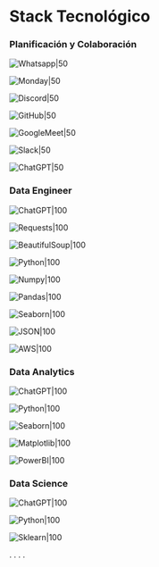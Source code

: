 
# Stack Tecnológico

### Planificación y Colaboración
![Whatsapp|50](https://github.com/andesp19/Proyecto-Final-Data-Science/blob/873cde35581fd6770d1d5c1265cc28d7c7f40ded/img/WhatsApp-logo.png)

![Monday|50](https://github.com/andesp19/Proyecto-Final-Data-Science/blob/873cde35581fd6770d1d5c1265cc28d7c7f40ded/img/Wrike-logo.png)

![Discord|50](https://github.com/andesp19/Proyecto-Final-Data-Science/blob/873cde35581fd6770d1d5c1265cc28d7c7f40ded/img/discord-logo.png)

![GitHub|50](https://github.com/andesp19/Proyecto-Final-Data-Science/blob/62f2e0fd802fdecc8d950de038c2035c33c3ddda/img/GitHub-logo.png)

![GoogleMeet|50](https://github.com/andesp19/Proyecto-Final-Data-Science/blob/62f2e0fd802fdecc8d950de038c2035c33c3ddda/img/google-meet-logo.png)

![Slack|50](https://github.com/andesp19/Proyecto-Final-Data-Science/blob/62f2e0fd802fdecc8d950de038c2035c33c3ddda/img/slack-logo.png)

![ChatGPT|50](https://github.com/andesp19/Proyecto-Final-Data-Science/blob/62f2e0fd802fdecc8d950de038c2035c33c3ddda/img/chatgpt-logo.png)

### Data Engineer
![ChatGPT|100](https://github.com/andesp19/Proyecto-Final-Data-Science/blob/62f2e0fd802fdecc8d950de038c2035c33c3ddda/img/chatgpt-logo.png)

![Requests|100](https://github.com/andesp19/Proyecto-Final-Data-Science/blob/62f2e0fd802fdecc8d950de038c2035c33c3ddda/img/Requests-logo.png)

![BeautifulSoup|100](https://github.com/andesp19/Proyecto-Final-Data-Science/blob/1e87c37820c2ee95bca55a8d7082dee7f8d89cd7/img/BeautifulSoup-logo.png)

![Python|100](https://github.com/andesp19/Proyecto-Final-Data-Science/blob/62f2e0fd802fdecc8d950de038c2035c33c3ddda/img/Python-logo.png)

![Numpy|100](https://github.com/andesp19/Proyecto-Final-Data-Science/blob/62f2e0fd802fdecc8d950de038c2035c33c3ddda/img/GitHub-logo.png)

![Pandas|100](https://github.com/andesp19/Proyecto-Final-Data-Science/blob/62f2e0fd802fdecc8d950de038c2035c33c3ddda/img/numpy-logo.png)

![Seaborn|100](https://github.com/andesp19/Proyecto-Final-Data-Science/blob/1e87c37820c2ee95bca55a8d7082dee7f8d89cd7/img/seaborn-logo.png)

![JSON|100](https://github.com/andesp19/Proyecto-Final-Data-Science/blob/1e87c37820c2ee95bca55a8d7082dee7f8d89cd7/img/json-logo.png)

![AWS|100](https://github.com/andesp19/Proyecto-Final-Data-Science/blob/1e87c37820c2ee95bca55a8d7082dee7f8d89cd7/img/AWS-logo.png)

### Data Analytics
![ChatGPT|100](https://github.com/andesp19/Proyecto-Final-Data-Science/blob/62f2e0fd802fdecc8d950de038c2035c33c3ddda/img/chatgpt-logo.png)

![Python|100](https://github.com/andesp19/Proyecto-Final-Data-Science/blob/62f2e0fd802fdecc8d950de038c2035c33c3ddda/img/Python-logo.png)

![Seaborn|100](https://github.com/andesp19/Proyecto-Final-Data-Science/blob/1e87c37820c2ee95bca55a8d7082dee7f8d89cd7/img/seaborn-logo.png)

![Matplotlib|100](https://github.com/andesp19/Proyecto-Final-Data-Science/blob/1e87c37820c2ee95bca55a8d7082dee7f8d89cd7/img/matplotlib-logo.png)

![PowerBI|100](https://github.com/andesp19/Proyecto-Final-Data-Science/blob/1e87c37820c2ee95bca55a8d7082dee7f8d89cd7/img/seaborn-logo.png)

### Data Science
![ChatGPT|100](https://github.com/andesp19/Proyecto-Final-Data-Science/blob/62f2e0fd802fdecc8d950de038c2035c33c3ddda/img/chatgpt-logo.png)

![Python|100](https://github.com/andesp19/Proyecto-Final-Data-Science/blob/62f2e0fd802fdecc8d950de038c2035c33c3ddda/img/Python-logo.png)

![Sklearn|100](https://github.com/andesp19/Proyecto-Final-Data-Science/blob/1e87c37820c2ee95bca55a8d7082dee7f8d89cd7/img/sklearn-logo.png)

.
.
.
.
